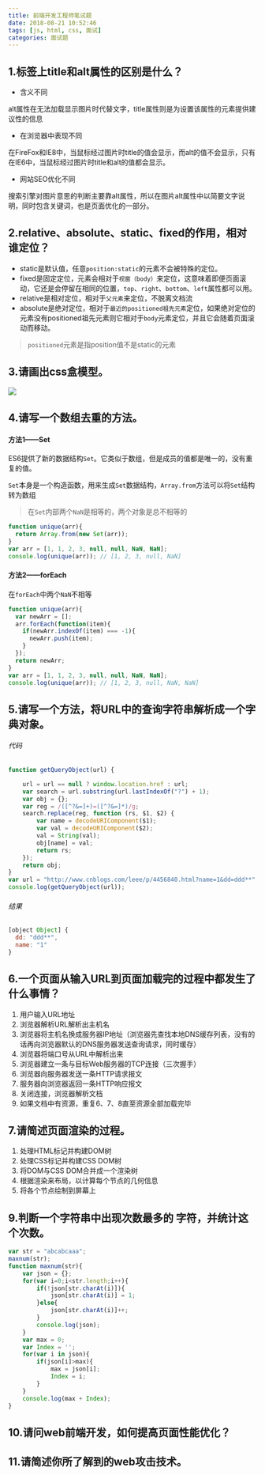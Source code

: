 ```yaml
---
title: 前端开发工程师笔试题
date: 2018-08-21 10:52:46
tags: [js, html, css, 面试]
categories: 面试题
---
```




## 1.标签上title和alt属性的区别是什么？

- 含义不同

alt属性在无法加载显示图片时代替文字，title属性则是为设置该属性的元素提供建议性的信息

- 在浏览器中表现不同

在FireFox和IE8中，当鼠标经过图片时title的值会显示，而alt的值不会显示，只有在IE6中，当鼠标经过图片时title和alt的值都会显示。

- 网站SEO优化不同

搜索引擎对图片意思的判断主要靠alt属性，所以在图片alt属性中以简要文字说明，同时包含关键词，也是页面优化的一部分。



## 2.relative、absolute、static、fixed的作用，相对谁定位？

- static是默认值，任意`position:static`的元素不会被特殊的定位。
- fixed是固定定位，元素会相对于`视窗（body）`来定位，这意味着即便页面滚动，它还是会停留在相同的位置，`top`、`right`、`bottom`、`left`属性都可以用。
- relative是相对定位，相对于`父元素`来定位，不脱离文档流
- absolute是绝对定位，相对于`最近的positioned祖先元素`定位，如果绝对定位的元素没有positioned祖先元素则它相对于`body`元素定位，并且它会随着页面滚动而移动。

> `positioned`元素是指position值不是static的元素



## 3.请画出css盒模型。

![](/home/evey/%E5%9B%BE%E7%89%87/2018-06-13%2018-44-36%20%E7%9A%84%E5%B1%8F%E5%B9%95%E6%88%AA%E5%9B%BE.png)

## 4.请写一个数组去重的方法。

#### 方法1——Set

ES6提供了新的数据结构`Set`。它类似于数组，但是成员的值都是唯一的，没有重复的值。

`Set`本身是一个构造函数，用来生成`Set`数据结构，`Array.from`方法可以将`Set`结构转为数组

> 在`Set`内部两个`NaN`是相等的，两个对象是总不相等的



```js
function unique(arr){
  return Array.from(new Set(arr));
}
var arr = [1, 1, 2, 3, null, null, NaN, NaN];
console.log(unique(arr)); // [1, 2, 3, null, NaN]
```



#### 方法2——forEach

在`forEach`中两个`NaN`不相等

```js
function unique(arr){
  var newArr = [];
  arr.forEach(function(item){
    if(newArr.indexOf(item) === -1){
      newArr.push(item);
    }
  });
  return newArr;
}
var arr = [1, 1, 2, 3, null, null, NaN, NaN];
console.log(unique(arr)); // [1, 2, 3, null, NaN, NaN]
```









## 5.请写一个方法，将URL中的查询字符串解析成一个字典对象。

###### 代码

```js
function getQueryObject(url) {

    url = url == null ? window.location.href : url;
    var search = url.substring(url.lastIndexOf("?") + 1);
    var obj = {};
    var reg = /([^?&=]+)=([^?&=]*)/g;
    search.replace(reg, function (rs, $1, $2) {
        var name = decodeURIComponent($1);
        var val = decodeURIComponent($2);               
        val = String(val);
        obj[name] = val;
        return rs;
    });
    return obj;
}
var url = "http://www.cnblogs.com/leee/p/4456840.html?name=1&dd=ddd**";
console.log(getQueryObject(url));
```



###### 结果

```js
[object Object] {
  dd: "ddd**",
  name: "1"
}
```



## 6.一个页面从输入URL到页面加载完的过程中都发生了什么事情？

1. 用户输入URL地址
2. 浏览器解析URL解析出主机名
3. 浏览器将主机名换成服务器IP地址（浏览器先查找本地DNS缓存列表，没有的话再向浏览器默认的DNS服务器发送查询请求，同时缓存）
4. 浏览器将端口号从URL中解析出来
5. 浏览器建立一条与目标Web服务器的TCP连接（三次握手）
6. 浏览器向服务器发送一条HTTP请求报文
7. 服务器向浏览器返回一条HTTP响应报文
8. 关闭连接，浏览器解析文档
9. 如果文档中有资源，重复6、7、8直至资源全部加载完毕



## 7.请简述页面渲染的过程。

1. 处理HTML标记并构建DOM树
2. 处理CSS标记并构建CSS DOM树
3. 将DOM与CSS DOM合并成一个渲染树
4. 根据渲染来布局，以计算每个节点的几何信息
5. 将各个节点绘制到屏幕上





## 9.判断一个字符串中出现次数最多的 字符，并统计这个次数。

```js
var str = "abcabcaaa";
maxnum(str);
function maxnum(str){
    var json = {};
    for(var i=0;i<str.length;i++){
        if(!json[str.charAt(i)]){
            json[str.charAt(i)] = 1;
        }else{
            json[str.charAt(i)]++;
        }
        console.log(json);
    }
    var max = 0;
    var Index = '';
    for(var i in json){
        if(json[i]>max){
            max = json[i];
            Index = i;
        }
    }
    console.log(max + Index);   
}


```





## 10.请问web前端开发，如何提高页面性能优化？



## 11.请简述你所了解到的web攻击技术。






